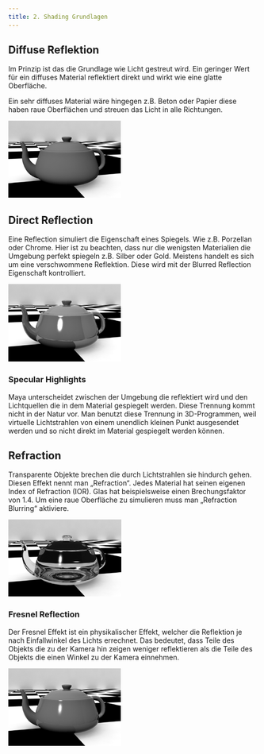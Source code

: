```yaml
---
title: 2. Shading Grundlagen
---
```


## Diffuse Reflektion

Im Prinzip ist das die Grundlage wie Licht gestreut wird.
Ein geringer Wert für ein diffuses Material reflektiert direkt und wirkt wie eine glatte Oberfläche.

Ein sehr diffuses Material wäre hingegen z.B. Beton oder Papier diese haben raue Oberflächen und streuen das Licht in alle Richtungen.

![Diffuses Material](/07_shading/images/02_grundlagen/diffuse.png)

## Direct Reflection

Eine Reflection simuliert die Eigenschaft eines Spiegels. Wie z.B. Porzellan oder Chrome. Hier ist zu beachten, dass nur die wenigsten Materialien die Umgebung perfekt spiegeln z.B. Silber oder Gold. Meistens handelt es sich um eine verschwommene Reflektion. Diese wird mit der Blurred Reflection Eigenschaft kontrolliert.

![Direct Reflection](/07_shading/images/02_grundlagen/direct.png)

### Specular Highlights

Maya unterscheidet zwischen der Umgebung die reflektiert wird und den Lichtquellen die in dem Material gespiegelt werden. Diese Trennung kommt nicht in der Natur vor. Man benutzt diese Trennung in 3D-Programmen, weil virtuelle Lichtstrahlen von einem unendlich kleinen Punkt ausgesendet werden und so nicht direkt im Material gespiegelt werden können.

## Refraction

Transparente Objekte brechen die durch Lichtstrahlen sie hindurch gehen. Diesen Effekt nennt man „Refraction“. Jedes Material hat seinen eigenen Index of Refraction (IOR). Glas hat beispielsweise einen Brechungsfaktor von 1.4. Um eine raue Oberfläche zu simulieren muss man „Refraction Blurring“ aktiviere.

![Refraction](/07_shading/images/02_grundlagen/refraction.png)

### Fresnel Reflection

Der Fresnel Effekt ist ein physikalischer Effekt, welcher die Reflektion je nach Einfallwinkel des Lichts errechnet. Das bedeutet, dass Teile des Objekts die zu der Kamera hin zeigen weniger reflektieren als die Teile des Objekts die einen Winkel zu der Kamera einnehmen.

![Fresnel](/07_shading/images/02_grundlagen/fresnel.png)
